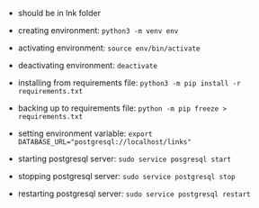 - should be in lnk folder
- creating environment: `python3 -m venv env`
- activating environment: `source env/bin/activate`
- deactivating environment: `deactivate`


- installing from requirements file: `python3 -m pip install -r requirements.txt`
- backing up to requirements file: `python -m pip freeze > requirements.txt`


- setting environment variable: `export DATABASE_URL="postgresql://localhost/links"`


- starting postgresql server: `sudo service posgresql start`
- stopping postgresql server: `sudo service postgresql stop`
- restarting postgresql server: `sudo service postgresql restart`

